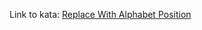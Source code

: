 Link to kata: [Replace With Alphabet Position](https://www.codewars.com/kata/546f922b54af40e1e90001da)
